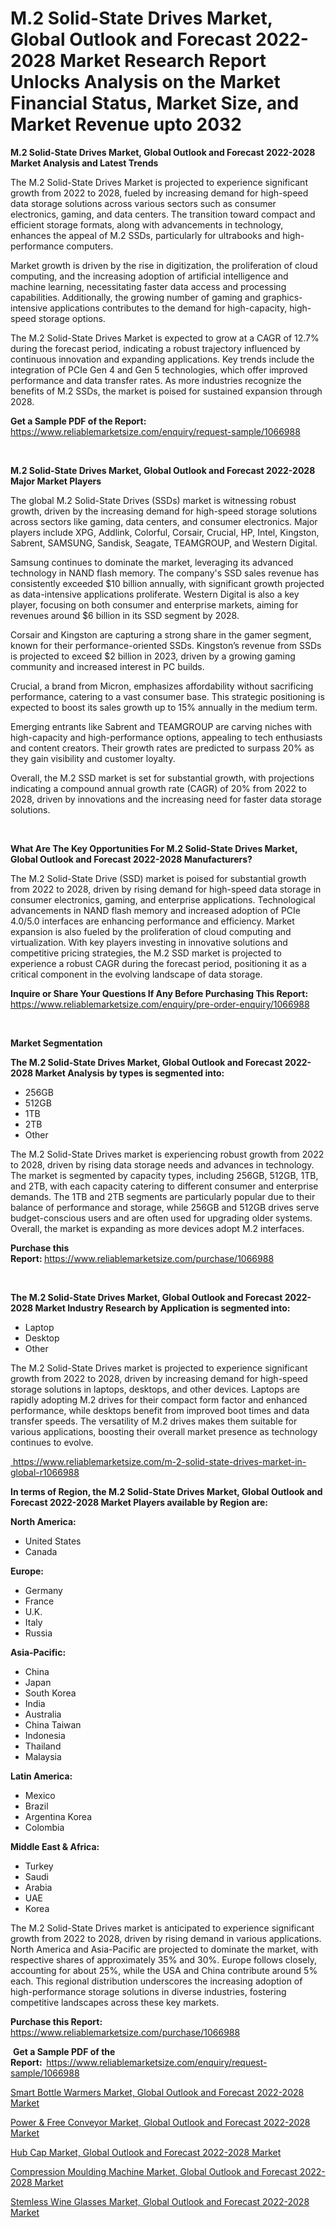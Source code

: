 <p><h1>M.2 Solid-State Drives Market, Global Outlook and Forecast 2022-2028 Market Research Report Unlocks Analysis on the Market Financial Status, Market Size, and Market Revenue upto 2032</h1></p><p><strong>M.2 Solid-State Drives Market, Global Outlook and Forecast 2022-2028 Market Analysis and Latest Trends</strong></p>
<p><p>The M.2 Solid-State Drives Market is projected to experience significant growth from 2022 to 2028, fueled by increasing demand for high-speed data storage solutions across various sectors such as consumer electronics, gaming, and data centers. The transition toward compact and efficient storage formats, along with advancements in technology, enhances the appeal of M.2 SSDs, particularly for ultrabooks and high-performance computers. </p><p>Market growth is driven by the rise in digitization, the proliferation of cloud computing, and the increasing adoption of artificial intelligence and machine learning, necessitating faster data access and processing capabilities. Additionally, the growing number of gaming and graphics-intensive applications contributes to the demand for high-capacity, high-speed storage options.</p><p>The M.2 Solid-State Drives Market is expected to grow at a CAGR of 12.7% during the forecast period, indicating a robust trajectory influenced by continuous innovation and expanding applications. Key trends include the integration of PCIe Gen 4 and Gen 5 technologies, which offer improved performance and data transfer rates. As more industries recognize the benefits of M.2 SSDs, the market is poised for sustained expansion through 2028.</p></p>
<p><strong>Get a Sample PDF of the Report:&nbsp;</strong> <a href="https://www.reliablemarketsize.com/enquiry/request-sample/1066988?utm_campaign=2176&utm_medium=2&utm_source=Github&utm_content=ia&utm_term=21032025&utm_id=m2-solid-state-drives-market-global-outlook-and-forecast-2022-2028">https://www.reliablemarketsize.com/enquiry/request-sample/1066988</a></p>
<p>&nbsp;</p>
<p><strong>M.2 Solid-State Drives Market, Global Outlook and Forecast 2022-2028 Major Market Players</strong></p>
<p><p>The global M.2 Solid-State Drives (SSDs) market is witnessing robust growth, driven by the increasing demand for high-speed storage solutions across sectors like gaming, data centers, and consumer electronics. Major players include XPG, Addlink, Colorful, Corsair, Crucial, HP, Intel, Kingston, Sabrent, SAMSUNG, Sandisk, Seagate, TEAMGROUP, and Western Digital.</p><p>Samsung continues to dominate the market, leveraging its advanced technology in NAND flash memory. The company's SSD sales revenue has consistently exceeded $10 billion annually, with significant growth projected as data-intensive applications proliferate. Western Digital is also a key player, focusing on both consumer and enterprise markets, aiming for revenues around $6 billion in its SSD segment by 2028.</p><p>Corsair and Kingston are capturing a strong share in the gamer segment, known for their performance-oriented SSDs. Kingston’s revenue from SSDs is projected to exceed $2 billion in 2023, driven by a growing gaming community and increased interest in PC builds.</p><p>Crucial, a brand from Micron, emphasizes affordability without sacrificing performance, catering to a vast consumer base. This strategic positioning is expected to boost its sales growth up to 15% annually in the medium term.</p><p>Emerging entrants like Sabrent and TEAMGROUP are carving niches with high-capacity and high-performance options, appealing to tech enthusiasts and content creators. Their growth rates are predicted to surpass 20% as they gain visibility and customer loyalty.</p><p>Overall, the M.2 SSD market is set for substantial growth, with projections indicating a compound annual growth rate (CAGR) of 20% from 2022 to 2028, driven by innovations and the increasing need for faster data storage solutions.</p></p>
<p>&nbsp;</p>
<p><strong>What Are The Key Opportunities For M.2 Solid-State Drives Market, Global Outlook and Forecast 2022-2028 Manufacturers?</strong></p>
<p><p>The M.2 Solid-State Drive (SSD) market is poised for substantial growth from 2022 to 2028, driven by rising demand for high-speed data storage in consumer electronics, gaming, and enterprise applications. Technological advancements in NAND flash memory and increased adoption of PCIe 4.0/5.0 interfaces are enhancing performance and efficiency. Market expansion is also fueled by the proliferation of cloud computing and virtualization. With key players investing in innovative solutions and competitive pricing strategies, the M.2 SSD market is projected to experience a robust CAGR during the forecast period, positioning it as a critical component in the evolving landscape of data storage.</p></p>
<p><strong>Inquire or Share Your Questions If Any Before Purchasing This Report:</strong> <a href="https://www.reliablemarketsize.com/enquiry/pre-order-enquiry/1066988?utm_campaign=2176&utm_medium=2&utm_source=Github&utm_content=ia&utm_term=21032025&utm_id=m2-solid-state-drives-market-global-outlook-and-forecast-2022-2028">https://www.reliablemarketsize.com/enquiry/pre-order-enquiry/1066988</a></p>
<p>&nbsp;</p>
<p><strong>Market Segmentation</strong></p>
<p><strong>The M.2 Solid-State Drives Market, Global Outlook and Forecast 2022-2028 Market Analysis by types is segmented into:</strong></p>
<p><ul><li>256GB</li><li>512GB</li><li>1TB</li><li>2TB</li><li>Other</li></ul></p>
<p><p>The M.2 Solid-State Drives market is experiencing robust growth from 2022 to 2028, driven by rising data storage needs and advances in technology. The market is segmented by capacity types, including 256GB, 512GB, 1TB, and 2TB, with each capacity catering to different consumer and enterprise demands. The 1TB and 2TB segments are particularly popular due to their balance of performance and storage, while 256GB and 512GB drives serve budget-conscious users and are often used for upgrading older systems. Overall, the market is expanding as more devices adopt M.2 interfaces.</p></p>
<p><strong>Purchase this Report:&nbsp;</strong><a href="https://www.reliablemarketsize.com/purchase/1066988?utm_campaign=2176&utm_medium=2&utm_source=Github&utm_content=ia&utm_term=21032025&utm_id=m2-solid-state-drives-market-global-outlook-and-forecast-2022-2028">https://www.reliablemarketsize.com/purchase/1066988</a></p>
<p>&nbsp;</p>
<p><strong>The M.2 Solid-State Drives Market, Global Outlook and Forecast 2022-2028 Market Industry Research by Application is segmented into:</strong></p>
<p><ul><li>Laptop</li><li>Desktop</li><li>Other</li></ul></p>
<p><p>The M.2 Solid-State Drives market is projected to experience significant growth from 2022 to 2028, driven by increasing demand for high-speed storage solutions in laptops, desktops, and other devices. Laptops are rapidly adopting M.2 drives for their compact form factor and enhanced performance, while desktops benefit from improved boot times and data transfer speeds. The versatility of M.2 drives makes them suitable for various applications, boosting their overall market presence as technology continues to evolve.</p></p>
<p><a href="https://www.reliablemarketsize.com/m-2-solid-state-drives-market-in-global-r1066988?utm_campaign=2176&utm_medium=2&utm_source=Github&utm_content=ia&utm_term=21032025&utm_id=m2-solid-state-drives-market-global-outlook-and-forecast-2022-2028">&nbsp;https://www.reliablemarketsize.com/m-2-solid-state-drives-market-in-global-r1066988</a></p>
<p><strong>In terms of Region, the M.2 Solid-State Drives Market, Global Outlook and Forecast 2022-2028 Market Players available by Region are:</strong></p>
<p>
    <p> <strong> North America: </strong>
        <ul>
            <li>United States</li>
            <li>Canada</li>
        </ul>
        </p> 
    <p> <strong> Europe: </strong>
        <ul>
            <li>Germany</li>
            <li>France</li>
            <li>U.K.</li>
            <li>Italy</li>
            <li>Russia</li>
        </ul>
        </p> 
    <p> <strong> Asia-Pacific: </strong>
        <ul>
            <li>China</li>
            <li>Japan</li>
            <li>South Korea</li>
            <li>India</li>
            <li>Australia</li>
            <li>China Taiwan</li>
            <li>Indonesia</li>
            <li>Thailand</li>
            <li>Malaysia</li>
        </ul>
        </p> 
    <p> <strong> Latin America: </strong>
        <ul>
            <li>Mexico</li>
            <li>Brazil</li>
            <li>Argentina Korea</li>
            <li>Colombia</li>
        </ul>
        </p> 
    <p> <strong> Middle East & Africa: </strong>
        <ul>
            <li>Turkey</li>
            <li>Saudi</li>
            <li>Arabia</li>
            <li>UAE</li>
            <li>Korea</li>
        </ul>
    </p>
    </p>
<p><p>The M.2 Solid-State Drives market is anticipated to experience significant growth from 2022 to 2028, driven by rising demand in various applications. North America and Asia-Pacific are projected to dominate the market, with respective shares of approximately 35% and 30%. Europe follows closely, accounting for about 25%, while the USA and China contribute around 5% each. This regional distribution underscores the increasing adoption of high-performance storage solutions in diverse industries, fostering competitive landscapes across these key markets.</p></p>
<p><strong>Purchase this Report: </strong><a href="https://www.reliablemarketsize.com/purchase/1066988?utm_campaign=2176&utm_medium=2&utm_source=Github&utm_content=ia&utm_term=21032025&utm_id=m2-solid-state-drives-market-global-outlook-and-forecast-2022-2028">https://www.reliablemarketsize.com/purchase/1066988</a></p>
<p>&nbsp;<strong>Get a Sample PDF of the Report:&nbsp;&nbsp;</strong><a href="https://www.reliablemarketsize.com/enquiry/request-sample/1066988?utm_campaign=2176&utm_medium=2&utm_source=Github&utm_content=ia&utm_term=21032025&utm_id=m2-solid-state-drives-market-global-outlook-and-forecast-2022-2028">https://www.reliablemarketsize.com/enquiry/request-sample/1066988</a></p>
<p><strong></strong></p>
<p><p><a href="https://github.com/blauetrelawz/Market-Research-Report-List-1/blob/main/smart-bottle-warmers-market-global-outlook-and-forecast-2022-2028-market.md?utm_campaign=2176&utm_medium=2&utm_source=Github&utm_content=ia&utm_term=21032025&utm_id=m2-solid-state-drives-market-global-outlook-and-forecast-2022-2028">Smart Bottle Warmers Market, Global Outlook and Forecast 2022-2028 Market</a></p><p><a href="https://github.com/amagloeaad54/Market-Research-Report-List-1/blob/main/power-free-conveyor-market-global-outlook-and-forecast-2022-2028-market.md?utm_campaign=2176&utm_medium=2&utm_source=Github&utm_content=ia&utm_term=21032025&utm_id=m2-solid-state-drives-market-global-outlook-and-forecast-2022-2028">Power & Free Conveyor Market, Global Outlook and Forecast 2022-2028 Market</a></p><p><a href="https://github.com/porstgowinjq/Market-Research-Report-List-1/blob/main/hub-cap-market-global-outlook-and-forecast-2022-2028-market.md?utm_campaign=2176&utm_medium=2&utm_source=Github&utm_content=ia&utm_term=21032025&utm_id=m2-solid-state-drives-market-global-outlook-and-forecast-2022-2028">Hub Cap Market, Global Outlook and Forecast 2022-2028 Market</a></p><p><a href="https://github.com/gassmkalay/Market-Research-Report-List-1/blob/main/compression-moulding-machine-market-global-outlook-and-forecast-2022-2028-market.md?utm_campaign=2176&utm_medium=2&utm_source=Github&utm_content=ia&utm_term=21032025&utm_id=m2-solid-state-drives-market-global-outlook-and-forecast-2022-2028">Compression Moulding Machine Market, Global Outlook and Forecast 2022-2028 Market</a></p><p><a href="https://github.com/swaftaenglem/Market-Research-Report-List-1/blob/main/stemless-wine-glasses-market-global-outlook-and-forecast-2022-2028-market.md?utm_campaign=2176&utm_medium=2&utm_source=Github&utm_content=ia&utm_term=21032025&utm_id=m2-solid-state-drives-market-global-outlook-and-forecast-2022-2028">Stemless Wine Glasses Market, Global Outlook and Forecast 2022-2028 Market</a></p></p>